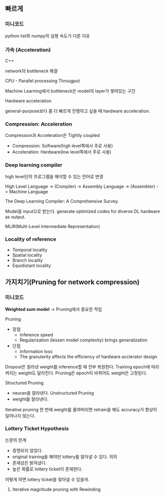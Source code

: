 ## 빠르게
### 미니코드
python list와 numpy의 실행 속도가 다른 이유

### 가속 (Acceleration)
C++

network의 bottleneck 해결

CPU - Parallel processing
Througput

Machine Learning에서 bottleneck은 model의 layer가 쌓여있는 구간

Hardware acceleration

general-purpose보다 좀 더 빠르게 진행하고 싶을 때 hardware acceleration.

### Compression: Acceleration
Compression과 Acceleration은 Tightly coupled
- Compression: Software(high level쪽에서 주로 사용)
- Acceleration: Hardware(low level쪽에서 주로 사용)

### Deep learning compiler
high level단의 프로그램을 해석할 수 있는 언어로 변경

High Level Language -> (Compiler) -> Assembly Language -> (Assembler) -> Machine Language

The Deep Learning Compiler: A Comprehensive Survey.

Model을 input으로 받는다. generate optimized codes for diverse DL hardware as output.

MLIR(Multi-Level Intermediate Representation)

### Locality of reference
- Temporal locality
- Spatial locality
- Branch locality
- Equidistant locality

## 가지치기(Pruning for network compression)
### 미니코드

**Weighted sum model**
-> Pruning에서 중요한 작업

Pruning
- 장점
	- Inference speed
	- Regularization (lessen model complexity) brings generalization
- 단점
	- Information loss
	- The granularity affects the efficiency of hardware acclerator design

Dropout은 잘라낸 weight를 inference할 때 전부 복원한다. Training epoch에 따라 켜지는 weight도 달라진다. Pruning은 epoch이 바뀌어도 weight은 고정된다.

Structured Pruning
- neuran을 잘라낸다.
Unstructured Pruning
- weight를 잘라낸다.

Iterative pruning
한 번에 weight를 줄여버리면 retrain을 해도 accuracy가 향상이 일어나지 않는다.

### Lottery Ticket Hypothesis
논문의 한계
- 증명되지 않았다. 
- original training을 해야만 lottery를 알아낼 수 있다.
의의
- 존재성은 밝혀냈다.
- 높은 확률로 lottery ticket이 존재한다.

어떻게 하면 lottery ticket을 찾아낼 수 있을까.
1. Iterative magnitude pruning with Rewinding
